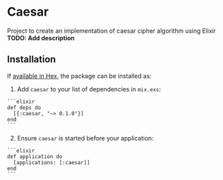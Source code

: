 
# Caesar
Project to create an implementation of caesar cipher algorithm using Elixir 
**TODO: Add description**

## Installation

If [available in Hex](https://hex.pm/docs/publish), the package can be installed as:

  1. Add `caesar` to your list of dependencies in `mix.exs`:

    ```elixir
    def deps do
      [{:caesar, "~> 0.1.0"}]
    end
    ```

  2. Ensure `caesar` is started before your application:

    ```elixir
    def application do
      [applications: [:caesar]]
    end
    ```


